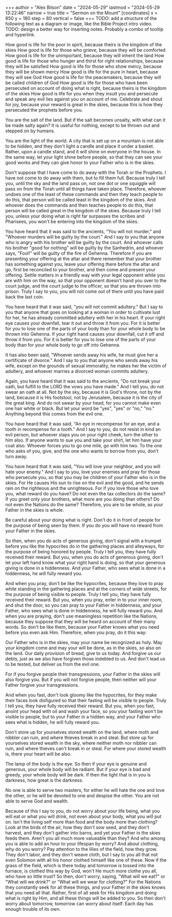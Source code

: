 +++
author = "Alex Bilson"
date = "2024-05-29"
lastmod = "2024-05-29 13:22:46"
narrow = true
title = "Sermon on the Mount"
[coordinates]
    x = 850
    y = 180
    step = 80
    vertical = false
+++
TODO: add a structure of the following text as a diagram or image, like the Bible Project intro video.
TODO: design a better way for inserting notes. Probably a combo of tooltip and hyperlink.

How good is life for the poor in spirit, because theirs is the kingdom of the skies
How good is life for those who grieve, because they will be comforted
How good is life for the unimportant, because they will inherit the land
How good is life for those who hunger and thirst for right relationships, because they will be satisfied
How good is life for those who show mercy, because they will be shown mercy
How good is life for the pure in heart, because they will see God
How good is life for the peacemakers, because they will be called children of God
How good is life for those who have been persecuted on account of doing what is right, because theirs is the kingdom of the skies
How good is life for you when they insult you and persecute and speak any evil lies against you on account of me. Celebrate and shout for joy, because your reward is great in the skies, because this is how they persecuted the prophets before you.

You are the salt of the land. But if the salt becomes unsalty, with what can it be made salty again? It is useful for nothing, except to be thrown out and stepped on by humans.

You are the light of the world. A city that is set up on a mountain is not able to be hidden, and they don't light a candle and place it under a basket. Rather, upon a candle stand, and it will shine on everyone in the house. In the same way, let your light shine before people, so that they can see your good works and they can give honor to your Father who is in the skies.

Don't suppose that I have come to do away with the Torah or the Prophets. I have not come to do away with them, but to fill them full. Because truly I tell you, until the sky and the land pass on, not one dot or one squiggle will pass on from the Torah until all things have taken place. Therefore, whoever undoes one of the least of these commands and then they teach people to do this, that person will be called least in the kingdom of the skies. And whoever does the commands and then teaches people to do this, that person will be called great in the kingdom of the skies. Because truly I tell you, unless your doing what is right far surpasses the scribes and Pharisees, you won't be entering into the kingdom of the skies.

You have heard that it was said to the ancients, "You will not murder," and "Whoever murders will be guilty by the court." And I say to you that anyone who is angry with his brother will be guilty by the court. And whoever calls his brother "good for nothing" will be guilty by the Sanhedrin, and whoever says, "Fool!" will be guilty of the fire of Gehenna. Therefore if you are presenting your offering at the altar and there remember that your brother has something against you, leave your offering there before the altar and go, first be reconciled to your brother, and then come and present your offering. Settle matters in a friendly way with your legal opponent while you are with him on the way, so that your opponent doesn't hand you over to the court judge, and the court judge to the officer, so that you are thrown into prison. Truly I say to you, you will not come out of there until you have paid back the last coin.

You have heard that it was said, "you will not commit adultery." But I say to you that anyone that goes on looking at a woman in order to cultivate lust for her, he has already committed adultery with her in his heart. If your right eye causes your downfall, tear it out and throw it from you. For it is better for you to lose one of the parts of your body than for your whole body to be thrown into Gehenna. If your right hand causes your downfall, cut it off and throw it from you. For it is better for you to lose one of the parts of your body than for your whole body to go off into Gehenna.

It has also been said, "Whoever sends away his wife, he must give her a certificate of divorce." And I say to you that anyone who sends away his wife, except on the grounds of sexual immorality, he makes her the victim of adultery, and whoever marries a divorced woman commits adultery.

Again, you have heard that it was said to the ancients, "Do not break your oath, but fulfill to the LORD the vows you have made." And I tell you, do not swear an oath at all. Not by the sky, because it is God's throne, not by the land, because it is His footstool, not by Jerusalem, because it is the city of the great king. And do not swear by your head, for you cannot make even one hair white or black. But let your word be "yes", "yes" or "no," "no." Anything beyond this comes from the evil one.

You have heard that it was said, "An eye in recompense for an eye, and a tooth in recompense for a tooth." And I say to you, do not resist in kind an evil person, but whoever slaps you on your right cheek, turn the other to him also. If anyone wants to sue you and take your shirt, let him have your coat also. Whoever forces you to go one mile, go with him two. To the one who asks of you, give, and the one who wants to borrow from you, don't turn away.

You have heard that it was said, "You will love your neighbor, and you will hate your enemy." And I say to you, love your enemies and pray for those who persecute you, so that you may be children of your Father who is in the skies. For He causes His sun to rise on the evil and the good, and he sends rain on the righteous and the unrighteous. For if you love those who love you, what reward do you have? Do not even the tax collectors do the same? If you greet only your brothers, what more are you doing than others? Do not even the Nations do the same? Therefore, you are to be whole, as your  Father in the skies is whole.

Be careful about your doing what is right. Don't do it in front of people for the purpose of being seen by them. If you do you will have no reward from your Father in the skies.

So then, when you do acts of generous giving, don't signal with a trumpet before you like the hypocrites do in the gathering places and alleyways, for the purpose of being honored by people. Truly I tell you, they have fully received their reward. But you, when you do acts of generous giving, don't let your left hand know what your right hand is doing, so that your generous giving is done in a hiddenness. And your Father, who sees what is done in a hiddenness, he will fully reward you.

And when you pray, don't be like the hypocrites, because they love to pray while standing in the gathering places and at the corners of wide streets, for the purpose of being visible to people. Truly I tell you, they have fully received their reward. But you, when you pray, enter in to your inner room, and shut the door, so you can pray to your Father in hiddenness, and your Father, who sees what is done in hiddenness, he will fully reward you. And when you are praying, don't use meaningless repetition like the Nations, because they suppose that they will be heard on account of their many words. So don't be like them, because your Father knows what you need before you even ask Him. Therefore, when you pray, do it this way:

Our Father who is in the skies, may your name be recognized as holy.
May your kingdom come and may your will be done, as in the skies, so also on the land.
Our daily provision of bread, give to us today.
And forgive us our debts, just as we also have forgiven those indebted to us.
And don't lead us to be tested, but deliver us from the evil one.

For if you forgive people their transgressions, your Father in the skies will also forgive you. But if you will not forgive people, then neither will your Father forgive your transgressions.

And when you fast, don't look gloomy like the hypocrites, for they make their faces look disfigured so that their fasting will be visible to people. Truly I tell you, they have fully received their reward. But you, when you fast, anoint your head with oil and wash your face, so you your fasting won't be visible to people, but to your Father in a hidden way, and your Father who sees what is hidden, he will fully reward you.

Don't store up for yourselves stored wealth on the land, where moth and nibbler can ruin, and where thieves break in and steal. But store up for yourselves stored wealth in the sky, where neither moth nor nibbler can ruin, and where thieves can't break in or steal. For where your stored wealth is, there your heart will be also.

The lamp of the body is the eye. So then if your eye is genuine and generous, your whole body will be radiant. But if your eye is bad and greedy, your whole body will be dark. If then the light that is in you is darkness, how great is the darkness.

No one is able to serve two masters, for either he will hate the one and love the other, or he will be devoted to one and despise the other. You are not able to serve God and wealth.

Because of this I say to you, do not worry about your life being, what you will eat or what you will drink, not even about your body, what you will put on. Isn't the living self more than food and the body more than clothing? Look at the birds of the air, how they don't sow seed, and they don't harvest, and they don't gather into barns, and yet your Father in the skies feeds them. Aren't you all much more valueable than they? And who among you is able to add an hour to your lifespan by worry? And about clothing, why do you worry? Pay attention to the lilies of the field, how they grow. They don't labor, and they don't weave cloth, but I say to you all that not even Solomon with all his honor clothed himself like one of these. Now if the grass of the field, which is there today and tomorrow is tossed into the furnace, is clothed this way by God, won't He much more clothe you all, who have so little trust? So then, don't worry, saying, "What will we eat?" or "What will we drink?" or "What will we wear for clothing?" For the Nations they constantly seek for all these things, and your Father in the skies knows that you need all that. Rather, first of all seek for His kingdom and doing what is right by Him, and all these things will be added to you. So then don't worry about tomorrow, tomorrow can worry about itself. Each day has enough trouble of its own.

